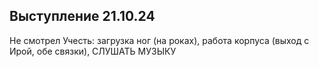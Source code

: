 ## Выступление 21.10.24
Не смотрел
Учесть: загрузка ног (на роках), работа корпуса (выход с Ирой, обе связки), СЛУШАТЬ МУЗЫКУ


